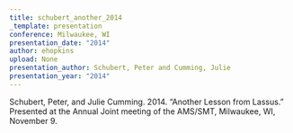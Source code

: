 ```yaml
---
title: schubert_another_2014
_template: presentation
conference: Milwaukee, WI
presentation_date: "2014"
author: ehopkins
upload: None
presentation_author: Schubert, Peter and Cumming, Julie
presentation_year: "2014"
---
```

Schubert, Peter, and Julie Cumming. 2014. “Another Lesson from Lassus.” Presented at the Annual Joint meeting of the AMS/SMT, Milwaukee, WI, November 9.